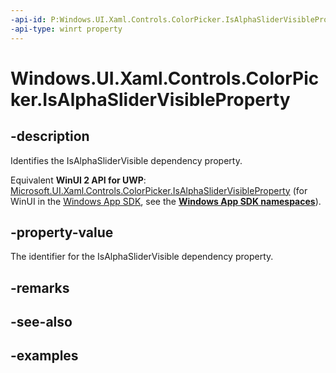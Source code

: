 ```yaml
---
-api-id: P:Windows.UI.Xaml.Controls.ColorPicker.IsAlphaSliderVisibleProperty
-api-type: winrt property
---
```


<!-- Property syntax.
public DependencyProperty IsAlphaSliderVisibleProperty { get; }
-->

# Windows.UI.Xaml.Controls.ColorPicker.IsAlphaSliderVisibleProperty

## -description

Identifies the IsAlphaSliderVisible dependency property.

Equivalent **WinUI 2 API for UWP**: [Microsoft.UI.Xaml.Controls.ColorPicker.IsAlphaSliderVisibleProperty](/windows/winui/api/microsoft.ui.xaml.controls.colorpicker.isalphaslidervisibleproperty) (for WinUI in the [Windows App SDK](/windows/apps/windows-app-sdk/), see the **[Windows App SDK namespaces](/windows/windows-app-sdk/api/winrt/)**).

## -property-value

The identifier for the IsAlphaSliderVisible dependency property.

## -remarks

## -see-also

## -examples

